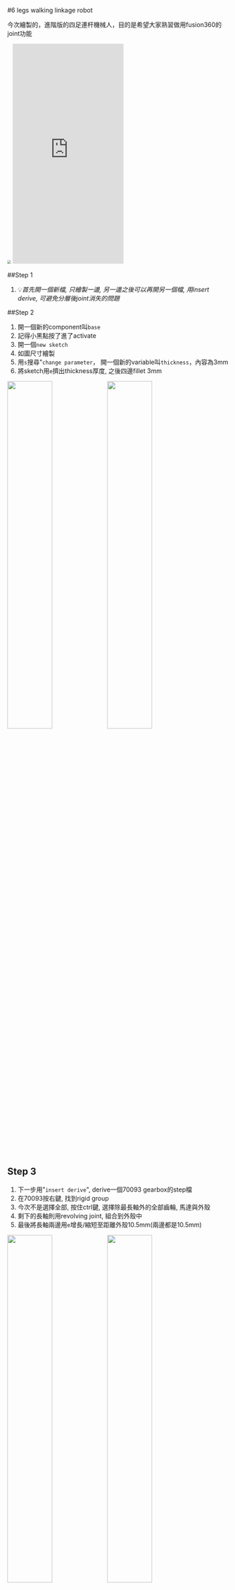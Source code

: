#6 legs walking linkage robot

今次繪製的，進階版的四足連杆機械人，目的是希望大家熟習做用fusion360的joint功能

<img src="6legs.gif" style="zoom:50%;" />

<iframe width="50%" height="500" src="https://www.youtube.com/embed/tlfoqOfY8zQ" title="YouTube video player" frameborder="0" allow="accelerometer; autoplay; clipboard-write; encrypted-media; gyroscope; picture-in-picture" allowfullscreen></iframe>

##Step 1

1. 💡*首先開一個新檔, 只繪製一邊, 另一邊之後可以再開另一個檔, 用insert derive, 可避免分層後joint消失的問題*

##Step 2

1. 開一個新的component叫`base`
2. 記得小黑點按了進了activate
3. 開一個`new sketch`
4. 如圖尺寸繪製
5. 用`s`搜尋"`change parameter`， 開一個新的variable叫`thickness`，內容為3mm
6. 將sketch用`e`擠出thickness厚度, 之後四邊fillet 3mm

<img src="Untitled26.png" style="width:45%;" /><img src="Untitled%201%2026.png" style="width:45%;" />

## Step 3

1. 下一步用"`insert derive`", derive一個70093 gearbox的step檔
2. 在70093按右鍵, 找到rigid group
3. 今次不是選擇全部, 按住ctrl鍵, 選擇除最長軸外的全部齒輪, 馬達與外殼
4. 剩下的長軸則用revolving joint, 組合到外殼中
5. 最後將長軸兩邊用`e`增長/縮短至距離外殼10.5mm(兩邊都是10.5mm)

<img src="Untitled%202%2026.png" style="width:45%;" /><img src="Untitled%203%2026.png" style="width:45%;" />

<img src="Untitled%204%2026.png" style="width:45%;" /><img src="Untitled%205%2026.png" style="width:45%;" />

## Step 4

1. 用`insert derive` derive一個tamiya crank的檔
2. 在曲柄表面上開一個new sketch, 尺寸如下圖
3. 用`e`將多餘部分刪走並fillet 3 mm
4. 用`j`將曲柄組合到齒輪箱,今次使用rigid joint, 並在最外層component複製貼上組合多一份如圖
5. 在component `base`按mouse右鍵, 選擇`ground`將其釘住
6. 測試一下兩個曲柄是否同時轉動

<img src="Untitled%206%2026.png" style="width:45%;" /><img src="Untitled%207%2026.png" style="width:45%;" />

<img src="Untitled%208%2026.png" style="width:45%;" /><img src="Untitled%209%2026.png" style="width:45%;" />

<img src="Untitled%2010%2026.png" style="width:45%;" /><img src="testing.gif" style="width:45%;" />

##Step 5

1. 開一個新的sheet metal component叫`support short`(或其他你喜歡的名字)
2. 在base的表面開一個新的sketch
3. 用`p`投影齒輪箱後方的孔投影, 並劃一條中線, 劃一個10mm寬的長方形如下圖
4. 到sheet metal頁面，找到`flange` icon, 或直接用`s`搜尋
5. 將長方形用`flange`變成2mm厚鋁板(如果事前沒有選擇材料為2mm鋁板, 可以搜尋`sheet metal rules`更改)

<img src="Untitled%2011%2026.png" style="width:45%;" /><img src="Untitled%2012%2026.png" style="width:45%;" />



1. 繼續用`flange`將鋁板兩邊摺高16mm, 選用`outer faces`和`inside bend position`
2. 在摺高的鋁板開一個new sketch, 劃一個3mm圓, 高度與齒輪箱的軸齊高
3. 用`e`將兩邊穿孔
4. 最後fillet 4個角(2mm或3mm皆可)

<img src="Untitled%2013%2026.png" alt="Untitled%2013%2026.png" style="width:45%;" /><img src="Untitled%2014%2026.png" style="width:45%;" />

<img src="Untitled%2015%2026.png" style="width:45%;" /><img src="Untitled%2016%2026.png" style="width:45%;" />

## Step 6

1. 下一步, 開另一個新的sheet metal component叫`support long`
2. 在`base`的表面開一個new sketch
3. 這次的長方形要加長8mm, 寬一樣是10mm
4. 跟著與step 5一樣, 用flange將長方形變成2mm厚鋁板
5. 鋁板兩邊摺高16mm
6. 在摺高的鋁板上繪畫一個3mm孔, 與齒輪箱的軸同高
7. 兩邊穿孔再將4角fillet 3mm

<img src="Untitled%2017%2026.png" style="width:45%;" /><img src="Untitled%2018%2026.png" style="width:45%;" />

## Step 7

1. 用`s`搜尋"`change parameter`", 開幾個新的variable如圖
2. 在最上層開一個新的standard component叫`leg`
3. 暫時隱藏其他component, 在xz平面(或者你機械人的側面)開一個new sketch
4. 跟據下圖尺寸繪劃
5. 之後用`e`擠出`thickness`的厚度, 腳的角位用`f` fillet 3mm

<img src="Untitled%2019%2026.png" alt="Untitled%2019%2026.png" style="width:65%;" /><img src="Untitled_cr.png" style="width:30%;" />

<img src="Untitled%2020%2026.png" style="width:45%;" /><img src="Untitled%2021%2026.png" style="width:45%;" />

## Step 8

1. 將小黑點褪回最上層, 將其他隱藏的component重新顯示出來
2. 用"j"將腳joint到曲柄的第2個孔
3. offset z為1mm
4. 選用revolve joint

> 💡今次不用像上次的walking linkage robot一樣開一個component去裝起全部的腳和連杆, 因為今次想做到
>
> 1. 左右對稱, 左右都會動
> 2. 之後另一邊會再derive去一個新的檔案, 所有joint會自動複製
> 3. 想大家做多幾次joint去熟習
>

<img src="Untitled%2022%2026.png" style="width:45%;" />

1. 小黑點褪回最上層, 開一個new component
2. 在xz平面(或機械人的側面)開一個new sketch
3. 跟據下圖, 繪,劃一條linkage並用"e"擠出`thickness`厚度

<img src="Untitled%2023%2026.png" style="width:45%;" /><img src="Untitled%2024%2026.png" style="width:45%;" />

1. 將linkage的一邊用"j" 組合到腳的後方
2. 間距為1mm
3. 類型選用revolve joint

<img src="Untitled%2025%2026.png" style="width:45%;" />

1. 接著將linkage的另一邊組合到鋁架的孔上
2. 今次不用offset也可以
3. 因為會選用cylindrical joint

> 💡記著四連杆組合的秘決為: 3個joints 中, 2個revolve joints 1個cylindrical joint, 次序可以隨意, 這樣就不用計算offset的距離和thickness的厚度
>

<img src="joint.gif" style="width:45%;" /><img src="joint2.gif" style="width:45%;" />

## Step 9

1. 確保小黑點退回最上層, 將leg和linkage複製一份, 依貼上面2個revolve joints + 1個cylindrical joint的做法, 將其組合成兩足連杆
2. 記得每個連杆和腳之間要間隔1mm
3. 嘗試一下轉動腳, 看看是否能模擬連杆行動
4. 如果有"反臂"的情況如下圖, 貼可以用joint limit來解決(見下)

<img src="joint3.gif" alt="joint3.gif" style="width:45%;" /><img src="20210308134200.png" style="width:45%;" />



### "反臂"解決方法:

1. 由於較難用文字去描述, 我直接用影片去示範
2. 值得注意, 影片中的角度不一定是絕對, 視乎你joint的時候零件先後可能會不同, 可以將joint顯示出來, 先觀察一下轉動時它的範圍

<iframe width=50% height="500" src="https://www.youtube.com/embed/tlfoqOfY8zQ?start=1265" title="YouTube video player" frameborder="0" allow="accelerometer; autoplay; clipboard-write; encrypted-media; gyroscope; picture-in-picture" allowfullscreen></iframe>

## Step 10

1. 跟著的步驟都是重覆上述

> 💡記著四連杆組合的秘決為: 3個joints 中, 2個revolve joints 1個cylindrical joint, 次序可以隨意, 這樣就不用計算offset的距離和thickness的厚度
>

<img src="joint4.gif" style="width:45%;" />

## Step 11

1. 接著是做另外半邊的腳
2. 之前已說過, 由於今次希望大家熟習用joint, 又因為要力求對稱, 所以今次要求大家右半邊都要joint一次'
3. 跟之前一樣, 如果出現"反臂"的情況. 可以先將歷史褪行一步, 先調整一下joint的角度, 又或者直接用joint limits
4. 完成後可以儲存

<img src="joint5.gif" alt="joint5.gif" style="width:45%;" />

## Step 12

1. 開一個新的檔案, 名字可以隨意, 或跟隨用我的檔名都可以
2. 用"insert derive" derive之前所劃的半邊機械人的檔案
3. 將"base"先ground
4. 這時你會發現所有的joint都會保留下來
5. 將整個derive複製多一份, 用rigid joint將底板組合, 相距水平40mm
(如果真正製作機械人, 則需要加膠板或鋁板將其連接)

<img src="Untitled%2026%2026.png" style="width:45%;" /><img src="Untitled%2027%2026.png" style="width:45%;" />

<div style="text-align:CENTER"><h2>完成!!!!!!</h2></div>